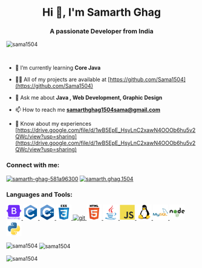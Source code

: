 <h1 align="center">Hi 👋, I'm Samarth Ghag</h1>
<h3 align="center">A passionate Developer from India</h3>

<p align="left"> <img src="https://komarev.com/ghpvc/?username=sama1504&label=Profile%20views&color=0e75b6&style=flat" alt="sama1504" /> </p>

<p align="left"> <a href="https://twitter.com/" target="blank"><img src="https://img.shields.io/twitter/follow/?logo=twitter&style=for-the-badge" alt="" /></a> </p>

- 🌱 I’m currently learning **Core Java**

- 👨‍💻 All of my projects are available at [https://github.com/Sama1504](https://github.com/Sama1504)

- 💬 Ask me about **Java , Web Development, Graphic Design**

- 📫 How to reach me **samarthghag1504sama@gmail.com**

- 📄 Know about my experiences [https://drive.google.com/file/d/1wB5EpE_HsyLnC2xawN4OOOb6hu5v2QWc/view?usp=sharing](https://drive.google.com/file/d/1wB5EpE_HsyLnC2xawN4OOOb6hu5v2QWc/view?usp=sharing)

<h3 align="left">Connect with me:</h3>
<p align="left">
<a href="https://linkedin.com/in/samarth-ghag-581a96300" target="blank"><img align="center" src="https://raw.githubusercontent.com/rahuldkjain/github-profile-readme-generator/master/src/images/icons/Social/linked-in-alt.svg" alt="samarth-ghag-581a96300" height="30" width="40" /></a>
<a href="https://instagram.com/samarth.ghag.1504" target="blank"><img align="center" src="https://raw.githubusercontent.com/rahuldkjain/github-profile-readme-generator/master/src/images/icons/Social/instagram.svg" alt="samarth.ghag.1504" height="30" width="40" /></a>
</p>

<h3 align="left">Languages and Tools:</h3>
<p align="left"> <a href="https://getbootstrap.com" target="_blank" rel="noreferrer"> <img src="https://raw.githubusercontent.com/devicons/devicon/master/icons/bootstrap/bootstrap-plain-wordmark.svg" alt="bootstrap" width="40" height="40"/> </a> <a href="https://www.cprogramming.com/" target="_blank" rel="noreferrer"> <img src="https://raw.githubusercontent.com/devicons/devicon/master/icons/c/c-original.svg" alt="c" width="40" height="40"/> </a> <a href="https://www.w3schools.com/cpp/" target="_blank" rel="noreferrer"> <img src="https://raw.githubusercontent.com/devicons/devicon/master/icons/cplusplus/cplusplus-original.svg" alt="cplusplus" width="40" height="40"/> </a> <a href="https://www.w3schools.com/css/" target="_blank" rel="noreferrer"> <img src="https://raw.githubusercontent.com/devicons/devicon/master/icons/css3/css3-original-wordmark.svg" alt="css3" width="40" height="40"/> </a> <a href="https://git-scm.com/" target="_blank" rel="noreferrer"> <img src="https://www.vectorlogo.zone/logos/git-scm/git-scm-icon.svg" alt="git" width="40" height="40"/> </a> <a href="https://www.w3.org/html/" target="_blank" rel="noreferrer"> <img src="https://raw.githubusercontent.com/devicons/devicon/master/icons/html5/html5-original-wordmark.svg" alt="html5" width="40" height="40"/> </a> <a href="https://www.java.com" target="_blank" rel="noreferrer"> <img src="https://raw.githubusercontent.com/devicons/devicon/master/icons/java/java-original.svg" alt="java" width="40" height="40"/> </a> <a href="https://developer.mozilla.org/en-US/docs/Web/JavaScript" target="_blank" rel="noreferrer"> <img src="https://raw.githubusercontent.com/devicons/devicon/master/icons/javascript/javascript-original.svg" alt="javascript" width="40" height="40"/> </a> <a href="https://www.linux.org/" target="_blank" rel="noreferrer"> <img src="https://raw.githubusercontent.com/devicons/devicon/master/icons/linux/linux-original.svg" alt="linux" width="40" height="40"/> </a> <a href="https://www.mysql.com/" target="_blank" rel="noreferrer"> <img src="https://raw.githubusercontent.com/devicons/devicon/master/icons/mysql/mysql-original-wordmark.svg" alt="mysql" width="40" height="40"/> </a> <a href="https://nodejs.org" target="_blank" rel="noreferrer"> <img src="https://raw.githubusercontent.com/devicons/devicon/master/icons/nodejs/nodejs-original-wordmark.svg" alt="nodejs" width="40" height="40"/> </a> <a href="https://www.python.org" target="_blank" rel="noreferrer"> <img src="https://raw.githubusercontent.com/devicons/devicon/master/icons/python/python-original.svg" alt="python" width="40" height="40"/> </a> </p>

<p><img align="left" src="https://github-readme-stats.vercel.app/api/top-langs?username=sama1504&show_icons=true&locale=en&layout=compact" alt="sama1504" /></p>

<p>&nbsp;<img align="center" src="https://github-readme-stats.vercel.app/api?username=sama1504&show_icons=true&locale=en" alt="sama1504" /></p>

<p><img align="center" src="https://github-readme-streak-stats.herokuapp.com/?user=sama1504&" alt="sama1504" /></p>
